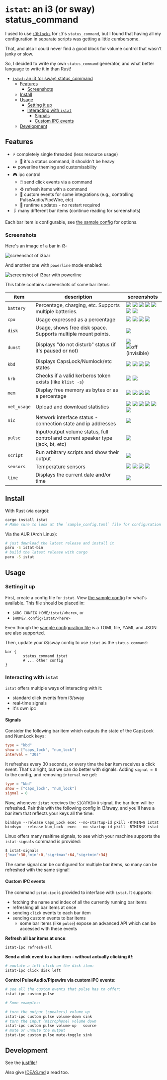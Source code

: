 # `istat`: an i3 (or sway) status_command

I used to use [`i3blocks`](https://github.com/vivien/i3blocks) for `i3`'s `status_command`, but I found that having all
my configuration in separate scripts was getting a little cumbersome.

That, and also I could never find a good block for volume control that wasn't janky or slow.

So, I decided to write my own `status_command` generator, and what better language to write it in than Rust!

- [`istat`: an i3 (or sway) status\_command](#istat-an-i3-or-sway-status_command)
  - [Features](#features)
    - [Screenshots](#screenshots)
  - [Install](#install)
  - [Usage](#usage)
    - [Setting it up](#setting-it-up)
    - [Interacting with `istat`](#interacting-with-istat)
      - [Signals](#signals)
      - [Custom IPC events](#custom-ipc-events)
  - [Development](#development)


## Features

* ⚡ completely single threaded (less resource usage)
  * 🔎 it's a status command, it shouldn't be heavy
* ⏩ powerline theming and customisability
* 🎮 ipc control
  * 🖱️ send click events via a command
  * ♻️ refresh items with a command
  * 📜 custom events for some integrations (e.g., controlling PulseAudio/PipeWire, etc)
  * 🤯 runtime updates - no restart required
* 🖇️ many different bar items (continue reading for screenshots)

Each bar item is configurable, see [the sample config](./sample_config.toml) for options.

### Screenshots

Here's an image of a bar in i3:

![screenshot of i3bar](./.github/assets/full.png)

And another one with `powerline` mode enabled:

![screenshot of i3bar with powerline](./.github/assets/full-powerline.png)

This table contains screenshots of some bar items:

| item        | description                                                                       | screenshots                                                                                                                                                                                                                                                                                      |
| ----------- | --------------------------------------------------------------------------------- | ------------------------------------------------------------------------------------------------------------------------------------------------------------------------------------------------------------------------------------------------------------------------------------------------ |
| `battery`   | Percentage, charging, etc. Supports multiple batteries.                           | ![](./.github/assets/battery_at_5.png) ![](./.github/assets/battery_at_20.png) ![](./.github/assets/battery_at_40.png) ![](./.github/assets/battery_at_60.png) ![](./.github/assets/battery_at_100.png) ![](./.github/assets/battery_charging.png) ![](./.github/assets/battery_full.png)        |
| `cpu`       | Usage expressed as a percentage                                                   | ![](./.github/assets/cpu_at_0.png) ![](./.github/assets/cpu_at_50.png) ![](./.github/assets/cpu_at_67.png) ![](./.github/assets/cpu_at_100.png)                                                                                                                                                  |
| `disk`      | Usage, shows free disk space. Supports multiple mount points.                     | ![](./.github/assets/disk_default.png)                                                                                                                                                                                                                                                           |
| `dunst`     | Displays "do not disturb" status (if it's paused or not)                          | ![](./.github/assets/dunst_on.png) ![off (invisible)](./.github/assets/dunst_off.png)                                                                                                                                                                                                            |
| `kbd`       | Displays CapsLock/Numlock/etc states                                              | ![](./.github/assets/kbd_all_off.png) ![](./.github/assets/kbd_all_on.png) ![](./.github/assets/kbd_caps_on.png) ![](./.github/assets/kbd_num_on.png)                                                                                                                                            |
| `krb`       | Checks if a valid kerberos token exists (like `klist -s`)                         | ![](./.github/assets/krb_off.png) ![](./.github/assets/krb_on.png)                                                                                                                                                                                                                               |
| `mem`       | Display free memory as bytes or as a percentage                                   | ![](./.github/assets/mem_at_100.png) ![](./.github/assets/mem_at_75.png) ![](./.github/assets/mem_free_50.png) ![](./.github/assets/mem_free_100.png)                                                                                                                                            |
| `net_usage` | Upload and download statistics                                                    | ![](./.github/assets/net_usage_no_traffic.png) ![](./.github/assets/net_usage_threshold_1.png) ![](./.github/assets/net_usage_threshold_2.png) ![](./.github/assets/net_usage_threshold_3.png) ![](./.github/assets/net_usage_threshold_4.png) ![](./.github/assets/net_usage_threshold_max.png) |
| `nic`       | Network interface status - connection state and ip addresses                      | ![](./.github/assets/nic_default.png)                                                                                                                                                                                                                                                            |
| `pulse`     | Input/output volume status, full control and current speaker type (jack, bt, etc) | ![](./.github/assets/pulse_default.png)                                                                                                                                                                                                                                                          |
| `script`    | Run arbitrary scripts and show their output                                       | ![](./.github/assets/script_default.png)                                                                                                                                                                                                                                                         |
| `sensors`   | Temperature sensors                                                               | ![](./.github/assets/sensors_at_50.png) ![](./.github/assets/sensors_at_70.png) ![](./.github/assets/sensors_at_80.png) ![](./.github/assets/sensors_at_100.png)                                                                                                                                 |
| `time`      | Displays the current date and/or time                                             | ![](./.github/assets/time_default.png)                                                                                                                                                                                                                                                           |



## Install

With Rust (via cargo):

```sh
cargo install istat
# Make sure to look at the `sample_config.toml` file for configuration options!
```

Via the AUR (Arch Linux):

```sh
# just download the latest release and install it
paru -S istat-bin
# build the latest release with cargo
paru -S istat
```

## Usage

### Setting it up

First, create a config file for `istat`. View [the sample config](./sample_config.toml) for what's available.
This file should be placed in:

* `$XDG_CONFIG_HOME/istat/<here>`, or
* `$HOME/.config/istat/<here>`

Even though the [sample configuration file](./sample_config.toml) is a TOML file, YAML and JSON are also supported.

Then, update your i3/sway config to use `istat` as the `status_command`:

```
bar {
        status_command istat
        # ... other config
}
```

### Interacting with `istat`

`istat` offers multiple ways of interacting with it:

* standard click events from i3/sway
* real-time signals
* it's own ipc

#### Signals

Consider the following bar item which outputs the state of the CapsLock and NumLock keys:

```toml
type = "kbd"
show = ["caps_lock", "num_lock"]
interval = "30s"
```

It refreshes every 30 seconds, or every time the bar item receives a click event. That's alright, but we can do better with signals.
Adding `signal = 8` to the config, and removing `interval` we get:

```toml
type = "kbd"
show = ["caps_lock", "num_lock"]
signal = 8
```

Now, whenever `istat` receives the `SIGRTMIN+8` signal, the bar item will be refreshed.
Pair this with the following config in i3/sway, and you'll have a bar item that reflects your keys all the time:

```
bindsym --release Caps_Lock exec --no-startup-id pkill -RTMIN+8 istat
bindsym --release Num_Lock  exec --no-startup-id pkill -RTMIN+8 istat
```

Linux offers many realtime signals, to see which your machine supports the `istat-signals` command is provided:

```bash
$ istat-signals
{"max":30,"min":0,"sigrtmax":64,"sigrtmin":34}
```

The same signal can be configured for multiple bar items, so many can be refreshed with the same signal!

#### Custom IPC events

The command `istat-ipc` is provided to interface with `istat`. It supports:

* fetching the name and index of all the currently running bar items
* refreshing all bar items at once
* sending `click` events to each bar item
* sending custom events to bar items
  * some bar items (like `pulse`) expose an advanced API which can be accessed with these events

**Refresh all bar items at once**:

```bash
istat-ipc refresh-all
```

**Send a click event to a bar item - without actually clicking it!**:

```bash
# emulate a left click on the disk item:
istat-ipc click disk left
```

**Control PulseAudio/Pipewire via custom IPC events**:

```bash
# see all the custom events that pulse has to offer:
istat-ipc custom pulse

# Some examples:

# turn the output (speakers) volume up
istat-ipc custom pulse volume-down sink
# turn the input (microphone) volume down
istat-ipc custom pulse volume-up   source
# mute or unmute the output
istat-ipc custom pulse mute-toggle sink
```

## Development

See the [justfile](./justfile)!

Also give [IDEAS.md](./IDEAS.md) a read too.

